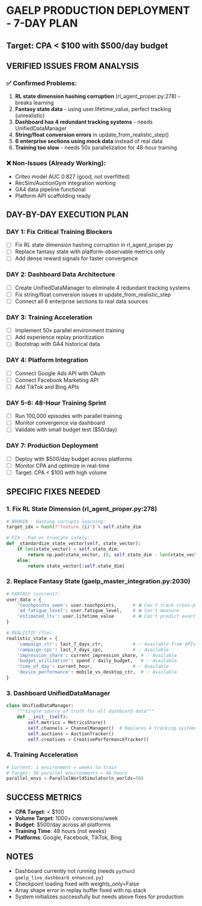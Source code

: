 # GAELP PRODUCTION DEPLOYMENT - 7-DAY PLAN
## Target: CPA < $100 with $500/day budget

## VERIFIED ISSUES FROM ANALYSIS
### ✅ Confirmed Problems:
1. **RL state dimension hashing corruption** (rl_agent_proper.py:278) - breaks learning
2. **Fantasy state data** - using user.lifetime_value, perfect tracking (unrealistic)
3. **Dashboard has 4 redundant tracking systems** - needs UnifiedDataManager
4. **String/float conversion errors** in update_from_realistic_step()
5. **6 enterprise sections using mock data** instead of real data
6. **Training too slow** - needs 50x parallelization for 48-hour training

### ❌ Non-Issues (Already Working):
- Criteo model AUC 0.827 (good, not overfitted)
- RecSim/AuctionGym integration working
- GA4 data pipeline functional
- Platform API scaffolding ready

## DAY-BY-DAY EXECUTION PLAN

### DAY 1: Fix Critical Training Blockers
- [ ] Fix RL state dimension hashing corruption in rl_agent_proper.py
- [ ] Replace fantasy state with platform-observable metrics only
- [ ] Add dense reward signals for faster convergence

### DAY 2: Dashboard Data Architecture
- [ ] Create UnifiedDataManager to eliminate 4 redundant tracking systems
- [ ] Fix string/float conversion issues in update_from_realistic_step
- [ ] Connect all 6 enterprise sections to real data sources

### DAY 3: Training Acceleration
- [ ] Implement 50x parallel environment training
- [ ] Add experience replay prioritization
- [ ] Bootstrap with GA4 historical data

### DAY 4: Platform Integration
- [ ] Connect Google Ads API with OAuth
- [ ] Connect Facebook Marketing API
- [ ] Add TikTok and Bing APIs

### DAY 5-6: 48-Hour Training Sprint
- [ ] Run 100,000 episodes with parallel training
- [ ] Monitor convergence via dashboard
- [ ] Validate with small budget test ($50/day)

### DAY 7: Production Deployment
- [ ] Deploy with $500/day budget across platforms
- [ ] Monitor CPA and optimize in real-time
- [ ] Target: CPA < $100 with high volume

## SPECIFIC FIXES NEEDED

### 1. Fix RL State Dimension (rl_agent_proper.py:278)
```python
# BROKEN - Hashing corrupts learning:
target_idx = hash(f"feature_{i}") % self.state_dim

# FIX - Pad or truncate safely:
def _standardize_state_vector(self, state_vector):
    if len(state_vector) < self.state_dim:
        return np.pad(state_vector, (0, self.state_dim - len(state_vector)))
    else:
        return state_vector[:self.state_dim]
```

### 2. Replace Fantasy State (gaelp_master_integration.py:2030)
```python
# FANTASY (current):
user_data = {
    'touchpoints_seen': user.touchpoints,      # ❌ Can't track cross-platform
    'ad_fatigue_level': user.fatigue_level,    # ❌ Can't measure
    'estimated_ltv': user.lifetime_value       # ❌ Can't predict exactly
}

# REALISTIC (fix):
realistic_state = {
    'campaign_ctr': last_7_days_ctr,           # ✅ Available from APIs
    'campaign_cpc': last_7_days_cpc,           # ✅ Available
    'impression_share': current_impression_share, # ✅ Available
    'budget_utilization': spend / daily_budget,   # ✅ Available
    'time_of_day': current_hour,               # ✅ Available
    'device_performance': mobile_vs_desktop_ctr,  # ✅ Available
}
```

### 3. Dashboard UnifiedDataManager
```python
class UnifiedDataManager:
    """Single source of truth for all dashboard data"""
    def __init__(self):
        self.metrics = MetricsStore()
        self.channels = ChannelManager()  # Replaces 4 tracking systems
        self.auctions = AuctionTracker()
        self.creatives = CreativePerformanceTracker()
```

### 4. Training Acceleration
```python
# Current: 1 environment = weeks to train
# Target: 50 parallel environments = 48 hours
parallel_envs = ParallelWorldSimulator(n_worlds=50)
```

## SUCCESS METRICS
- **CPA Target**: < $100
- **Volume Target**: 1000+ conversions/week
- **Budget**: $500/day across all platforms
- **Training Time**: 48 hours (not weeks)
- **Platforms**: Google, Facebook, TikTok, Bing

## NOTES
- Dashboard currently not running (needs `python3 gaelp_live_dashboard_enhanced.py`)
- Checkpoint loading fixed with weights_only=False
- Array shape error in replay buffer fixed with np.stack
- System initializes successfully but needs above fixes for production